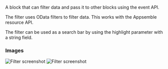 A block that can filter data and pass it to other blocks using the event API.

The filter uses OData filters to filter data. This works with the Appsemble resource API.

The filter can be used as a search bar by using the highlight parameter with a string field.

### Images

![Filter screenshot](https://gitlab.com/appsemble/appsemble/-/raw/0.29.2/config/assets/filter.png)
![Filter screenshot](https://gitlab.com/appsemble/appsemble/-/raw/0.29.2/config/assets/filter-search-bar.png)
